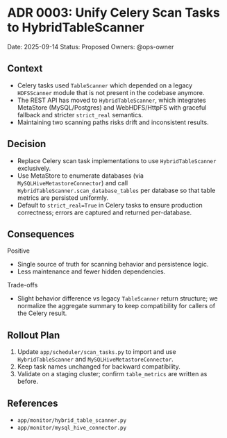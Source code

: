 # ADR 0003: Unify Celery Scan Tasks to HybridTableScanner

Date: 2025-09-14
Status: Proposed
Owners: @ops-owner

## Context
- Celery tasks used `TableScanner` which depended on a legacy `HDFSScanner` module that is not present in the codebase anymore.
- The REST API has moved to `HybridTableScanner`, which integrates MetaStore (MySQL/Postgres) and WebHDFS/HttpFS with graceful fallback and stricter `strict_real` semantics.
- Maintaining two scanning paths risks drift and inconsistent results.

## Decision
- Replace Celery scan task implementations to use `HybridTableScanner` exclusively.
- Use MetaStore to enumerate databases (via `MySQLHiveMetastoreConnector`) and call `HybridTableScanner.scan_database_tables` per database so that table metrics are persisted uniformly.
- Default to `strict_real=True` in Celery tasks to ensure production correctness; errors are captured and returned per-database.

## Consequences
Positive
- Single source of truth for scanning behavior and persistence logic.
- Less maintenance and fewer hidden dependencies.

Trade-offs
- Slight behavior difference vs legacy `TableScanner` return structure; we normalize the aggregate summary to keep compatibility for callers of the Celery result.

## Rollout Plan
1) Update `app/scheduler/scan_tasks.py` to import and use `HybridTableScanner` and `MySQLHiveMetastoreConnector`.
2) Keep task names unchanged for backward compatibility.
3) Validate on a staging cluster; confirm `table_metrics` are written as before.

## References
- `app/monitor/hybrid_table_scanner.py`
- `app/monitor/mysql_hive_connector.py`

